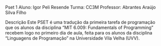 Pset 1
Aluno: Igor Peli Resende
Turma: CC3M
Professor: Abrantes Araújo Silva Filho

Descrição
Este PSET é uma tradução da primeira tarefa de programação que os alunos da
disciplina “MIT 6.009: Fundamentals of Programming” recebem logo no primeiro
dia de aula, feita para os alunos da disciplina “Linguagens de Programação” na
Universidade Vila Velha (UVV).

